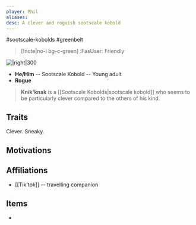 ```yaml
---
player: Phil
aliases: 
desc: A clever and roguish sootscale kobold
---
```

#sootscale-kobolds #greenbelt
>[!note|no-i bg-c-green] :FasUser: Friendly

![|right|300](knikknak.png)

- **He/Him** -- Sootscale Kobold -- Young adult
- **Rogue**

>**Knik'knak** is a [[Sootscale Kobolds|sootscale kobold]] who seems to be particularly clever compared to the others of his kind.
## Traits
Clever. Sneaky.

## Motivations


## Affiliations
- [[Tik'tok]] -- travelling companion

## Items
- 